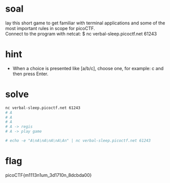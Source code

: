 # soal
lay this short game to get familiar with terminal applications and some of the most important rules in scope for picoCTF. \
Connect to the program with netcat: $ nc verbal-sleep.picoctf.net 61243

# hint
- When a choice is presented like [a/b/c], choose one, for example: c and then press Enter.

# solve
```bash
nc verbal-sleep.picoctf.net 61243
# A
# A
# A
# A -> regis
# A -> play game

# echo -e "A\nA\nA\nA\nA\An" | nc verbal-sleep.picoctf.net 61243
```

# flag
picoCTF{m1113n1um_3d1710n_8dcbda00}